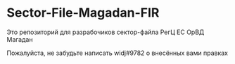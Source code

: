 # Sector-File-Magadan-FIR

Это репозиторий для разрабочиков сектор-файла РегЦ ЕС ОрВД Магадан

Пожалуйста, не забудьте написать widj#9782 о внесённых вами правках

